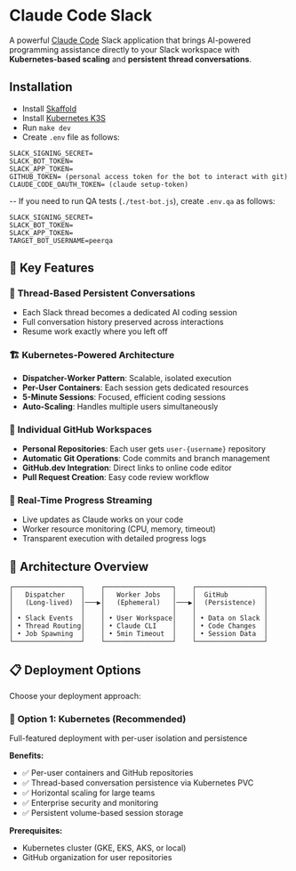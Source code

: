 # Claude Code Slack

A powerful [Claude Code](https://claude.ai/code) Slack application that brings AI-powered programming assistance directly to your Slack workspace with **Kubernetes-based scaling** and **persistent thread conversations**.

## Installation

- Install [Skaffold](https://skaffold.dev/)
- Install [Kubernetes K3S](https://k3s.io/)
- Run `make dev`
- Create `.env` file as follows:

```
SLACK_SIGNING_SECRET=
SLACK_BOT_TOKEN=
SLACK_APP_TOKEN=
GITHUB_TOKEN= (personal access token for the bot to interact with git)
CLAUDE_CODE_OAUTH_TOKEN= (claude setup-token)
```

-- If you need to run QA tests (`./test-bot.js`), create `.env.qa` as follows:

```
SLACK_SIGNING_SECRET=
SLACK_BOT_TOKEN=
SLACK_APP_TOKEN=
TARGET_BOT_USERNAME=peerqa
```


## 🎯 Key Features

### 💬 **Thread-Based Persistent Conversations**
- Each Slack thread becomes a dedicated AI coding session
- Full conversation history preserved across interactions
- Resume work exactly where you left off

### 🏗️ **Kubernetes-Powered Architecture**
- **Dispatcher-Worker Pattern**: Scalable, isolated execution
- **Per-User Containers**: Each session gets dedicated resources
- **5-Minute Sessions**: Focused, efficient coding sessions
- **Auto-Scaling**: Handles multiple users simultaneously

### 👤 **Individual GitHub Workspaces**  
- **Personal Repositories**: Each user gets `user-{username}` repository
- **Automatic Git Operations**: Code commits and branch management
- **GitHub.dev Integration**: Direct links to online code editor
- **Pull Request Creation**: Easy code review workflow

### 🔄 **Real-Time Progress Streaming**
- Live updates as Claude works on your code
- Worker resource monitoring (CPU, memory, timeout)
- Transparent execution with detailed progress logs

## 🚀 Architecture Overview

```
┌─────────────────┐    ┌─────────────────┐    ┌─────────────────┐
│   Dispatcher    │    │   Worker Jobs   │    │  GitHub         │
│   (Long-lived)  │───▶│   (Ephemeral)   │───▶│  (Persistence)  │
│                 │    │                 │    │                 │
│ • Slack Events  │    │ • User Workspace│    │ • Data on Slack │
│ • Thread Routing│    │ • Claude CLI    │    │ • Code Changes  │
│ • Job Spawning  │    │ • 5min Timeout  │    │ • Session Data  │
└─────────────────┘    └─────────────────┘    └─────────────────┘
```

## 📋 Deployment Options

Choose your deployment approach:

### 🎯 **Option 1: Kubernetes (Recommended)**
Full-featured deployment with per-user isolation and persistence

**Benefits:**
- ✅ Per-user containers and GitHub repositories  
- ✅ Thread-based conversation persistence via Kubernetes PVC
- ✅ Horizontal scaling for large teams
- ✅ Enterprise security and monitoring
- ✅ Persistent volume-based session storage

**Prerequisites:**
- Kubernetes cluster (GKE, EKS, AKS, or local)
- GitHub organization for user repositories